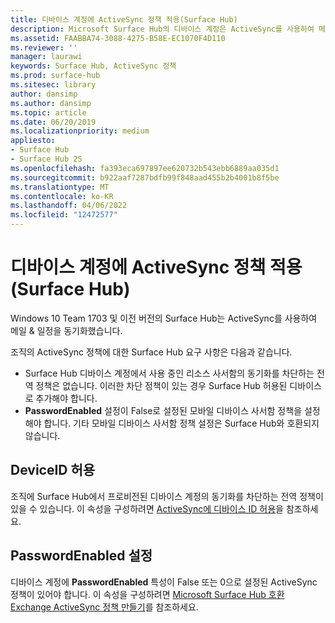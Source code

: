 ```yaml
---
title: 디바이스 계정에 ActiveSync 정책 적용(Surface Hub)
description: Microsoft Surface Hub의 디바이스 계정은 ActiveSync를 사용하여 메일과 일정을 동기화합니다. 이렇게 하면 사용자가 Surface Hub에서 예약된 모임에 참가하고 시작할 수 있으며, 모임 중에 작성한 모든 화이트보드를 메일로 보낼 수 있습니다.
ms.assetid: FAABBA74-3088-4275-B58E-EC1070F4D110
ms.reviewer: ''
manager: laurawi
keywords: Surface Hub, ActiveSync 정책
ms.prod: surface-hub
ms.sitesec: library
author: dansimp
ms.author: dansimp
ms.topic: article
ms.date: 06/20/2019
ms.localizationpriority: medium
appliesto:
- Surface Hub
- Surface Hub 2S
ms.openlocfilehash: fa393eca697897ee620732b543ebb6889aa035d1
ms.sourcegitcommit: b922aaf7287bdfb99f848aad455b2b4001b8f5be
ms.translationtype: MT
ms.contentlocale: ko-KR
ms.lasthandoff: 04/06/2022
ms.locfileid: "12472577"
---
```

# <a name="applying-activesync-policies-to-device-accounts-surface-hub"></a>디바이스 계정에 ActiveSync 정책 적용(Surface Hub)

Windows 10 Team 1703 및 이전 버전의 Surface Hub는 ActiveSync를 사용하여 메일 & 일정을 동기화했습니다.

조직의 ActiveSync 정책에 대한 Surface Hub 요구 사항은 다음과 같습니다.

-   Surface Hub 디바이스 계정에서 사용 중인 리소스 사서함의 동기화를 차단하는 전역 정책은 없습니다. 이러한 차단 정책이 있는 경우 Surface Hub 허용된 디바이스로 추가해야 합니다.
-   **PasswordEnabled** 설정이 False로 설정된 모바일 디바이스 사서함 정책을 설정해야 합니다. 기타 모바일 디바이스 사서함 정책 설정은 Surface Hub와 호환되지 않습니다.

## <a name="allowing-the-deviceid"></a>DeviceID 허용

조직에 Surface Hub에서 프로비전된 디바이스 계정의 동기화를 차단하는 전역 정책이 있을 수 있습니다. 이 속성을 구성하려면 [ActiveSync에 디바이스 ID 허용](appendix-a-powershell-scripts-for-surface-hub.md#allowing-device-ids-for-activesync)을 참조하세요.

## <a name="setting-passwordenabled"></a>PasswordEnabled 설정

디바이스 계정에 **PasswordEnabled** 특성이 False 또는 0으로 설정된 ActiveSync 정책이 있어야 합니다. 이 속성을 구성하려면 [Microsoft Surface Hub 호환 Exchange ActiveSync 정책 만들기](appendix-a-powershell-scripts-for-surface-hub.md#create-compatible-as-policy)를 참조하세요.

 

 





